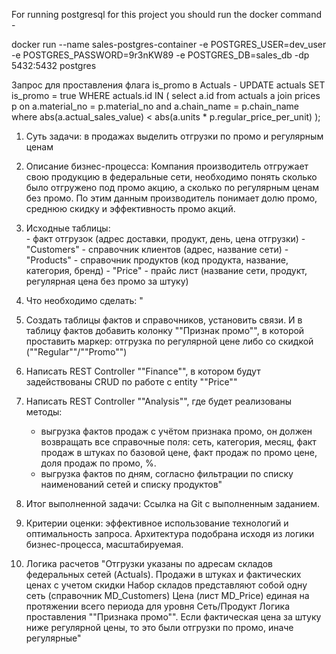 For running postgresql for this project you should run the docker command -

docker run --name sales-postgres-container -e POSTGRES_USER=dev_user -e POSTGRES_PASSWORD=9r3nKW89 -e POSTGRES_DB=sales_db -dp 5432:5432 postgres

Запрос для проставления флага is_promo в Actuals -
UPDATE actuals
SET is_promo = true
WHERE actuals.id IN (
select a.id
from actuals a join prices p on a.material_no = p.material_no
and a.chain_name = p.chain_name
where abs(a.actual_sales_value) < abs(a.units * p.regular_price_per_unit)
);

1)	Суть задачи:	в продажах выделить отгрузки по промо и регулярным ценам
2)	Описание бизнес-процесса:	Компания производитель отгружает свою продукцию 
    в федеральные сети, необходимо понять сколько было отгружено под промо акцию,
    а сколько по регулярным ценам без промо. По этим данным производитель понимает долю промо, среднюю скидку
    и эффективность промо акций.
3)	Исходные таблицы:	 
        - факт отгрузок (адрес доставки, продукт, день, цена отгрузки)
        - "Customers" - справочник клиентов (адрес, название сети)
        - "Products" - справочник продуктов (код продукта, название, категория, бренд)
        - "Price" - прайс лист (название сети, продукт, регулярная цена без промо за штуку)
4)	Что необходимо сделать:	"
   1) Cоздать таблицы фактов и справочников, установить связи. И в таблицу фактов добавить колонку ""Признак промо"",
      в которой проставить маркер: отгрузка по регулярной цене либо со скидкой (""Regular""/""Promo"")

   2) Написать REST Controller ""Finance"", в котором будут задействованы CRUD по работе с entity ""Price""

   3) Написать REST Controller ""Analysis"", где будет реализованы методы:
      - выгрузка фактов продаж с учётом признака промо, он должен возвращать все справочные поля:
        сеть, категория, месяц, факт продаж в штуках по базовой цене, факт продаж по промо цене, доля продаж по промо, %.
      - выгрузка фактов по дням, согласно фильтрации по списку наименований сетей и списку продуктов"
5)	Итог выполненной задачи:	Ссылка на Git с выполненным заданием.
6)	Критерии оценки:	эффективное использование технологий  и оптимальность запроса. Архитектура подобрана исходя 
    из логики бизнес-процесса, масштабируемая.
7)	Логика расчетов	"Отгрузки указаны по адресам складов федеральных сетей (Actuals). Продажи в штуках и фактических
    ценах с учетом скидки
      Набор складов представляют собой одну сеть (справочник MD_Customers)
      Цена (лист MD_Price) единая на протяжении всего периода для уровня Сеть/Продукт
      Логика проставления ""Признака промо"". Если фактическая цена за штуку ниже регулярной цены, то это были
      отгрузки по промо, иначе регулярные"